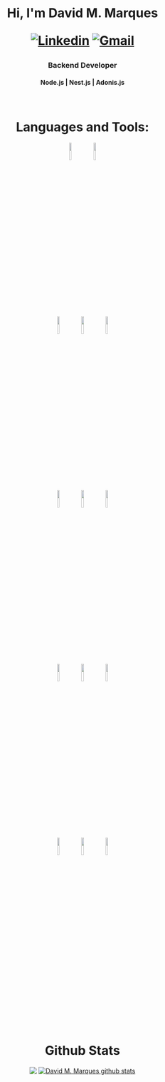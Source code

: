 <h1 align="center">Hi, I'm David M. Marques

[![Linkedin](https://img.shields.io/badge/-LinkedIn-blue?style=flat&logo=Linkedin&logoColor=white)](https://www.linkedin.com/in/david-marques-8086a9133/)
[![Gmail](https://img.shields.io/badge/-Gmail-c14438?style=flat&logo=Gmail&logoColor=white)](mailto:mouradavid8@gmail.com)
</h1>


<h3 align="center">Backend Developer</h3>
<h4 align="center">Node.js | Nest.js | Adonis.js</h4>
<br/>

<h1 align="center">Languages and Tools:</h1>

<!-- Your github readme stats
You can use this api: https://github.com/anuraghazra/github-readme-stats
-->
<div align="center">
  
  <!-- Your languages and tools. Be careful with the alignment. 
  You can use this sites to get logos: https://www.vectorlogo.zone or https://simpleicons.org/
  -->
  <code><img width="10%" src="https://www.vectorlogo.zone/logos/javascript/javascript-ar21.svg"></code>
  <code><img width="10%" src="https://www.vectorlogo.zone/logos/typescriptlang/typescriptlang-ar21.svg"></code>
  <br />
  <code><img width="10%" src="https://www.vectorlogo.zone/logos/nodejs/nodejs-ar21.svg"></code>
  <code><img width="10%" src="https://www.vectorlogo.zone/logos/nestjs/nestjs-ar21.svg"></code>
  <code><img width="10%" src="https://www.vectorlogo.zone/logos/adonisjs/adonisjs-ar21.svg"></code>
  <br />
  <code><img width="10%" src="https://www.vectorlogo.zone/logos/mysql/mysql-ar21.svg"></code>
  <code><img width="10%" src="https://www.vectorlogo.zone/logos/postgresql/postgresql-ar21.svg"></code>
  <code><img width="10%" src="https://www.vectorlogo.zone/logos/mongodb/mongodb-ar21.svg"></code>
  <br />
  <code><img width="10%" src="https://www.vectorlogo.zone/logos/jestjsio/jestjsio-ar21.svg"></code>
  <code><img width="10%" src="https://www.vectorlogo.zone/logos/cucumberio/cucumberio-ar21.svg"></code>
  <code><img width="10%" src="https://raw.githubusercontent.com/gilbarbara/logos/master/logos/sonarqube.svg"></code>
  <br />
  <code><img width="10%" src="https://www.vectorlogo.zone/logos/docker/docker-ar21.svg"></code>
  <code><img width="10%" src="https://www.vectorlogo.zone/logos/rancher/rancher-ar21.svg"></code>
  <code><img width="10%" src="https://www.vectorlogo.zone/logos/sentryio/sentryio-ar21.svg"></code>

</div>

<br />
<h1 align="center"> Github Stats </h1>
<p align="center">
  <a href="https://github.com/DavidMoura07"><img align="center" src="https://github-readme-stats.vercel.app/api/top-langs/?username=DavidMoura07&theme=tokyonight" /></a>
  <a href="https://github.com/DavidMoura07"><img align="center" src="https://github-readme-stats.vercel.app/api?username=DavidMoura07&show_icons=true&theme=tokyonight&line_height=27" alt="David M. Marques github stats"/></a>
</p><br/><br/><br/><br/>
